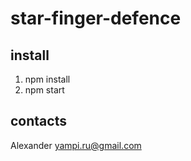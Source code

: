 # star-finger-defence

## install

1. npm install
2. npm start

## contacts

Alexander [yampi.ru@gmail.com](mailto:yampi.ru@gmail.com)